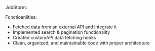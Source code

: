 JobStorm:

Functioanlities:

- Fetched data from an external API and integrate it
- Implemented search & pagination functionality
- Created customAPI data fetching hooks
- Clean, organized, and maintainable code with proper architecture


